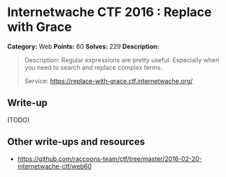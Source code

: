 # Internetwache CTF 2016 : Replace with Grace

**Category:** Web
**Points:** 60
**Solves:** 229
**Description:**

> Description: Regular expressions are pretty useful. Especially when you need to search and replace complex terms.
> 
> 
> Service: <https://replace-with-grace.ctf.internetwache.org/>


## Write-up

(TODO)

## Other write-ups and resources

* <https://github.com/raccoons-team/ctf/tree/master/2016-02-20-internetwache-ctf/web60>
